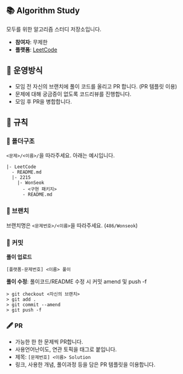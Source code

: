 ## 📚 Algorithm Study
 모두를 위한 알고리즘 스터디 저장소입니다.
 - **참여자**: 무제한
 - **플랫폼**: [LeetCode](https://leetcode.com/)
 
## 🎲 운영방식
 - 모임 전 자신의 브랜치에 풀이 코드를 올리고 PR 합니다. (PR 템플릿 이용)
 - 문제에 대해 궁금증이 없도록 코드리뷰를 진행합니다.
 - 모임 후 PR을 병합합니다.

## 📐 규칙
### 📂 폴더구조
```<문제>/<이름>/```을 따라주세요. 아래는 예시입니다.
```
|- LeetCode
  - README.md
  |- 2215
    |- WonSeok
      - <구현 패키지>
      - README.md
```

### :cactus: 브랜치  
브랜치명은 ```<문제번호>/<이름>```을 따라주세요. (```486/Wonseok```)
  
### 🍪 커밋
**풀이 업로드**
```
[플랫폼-문제번호] <이름> 풀이 
```

**풀이 수정**: 풀이코드/README 수정 시 커밋 amend 및 push -f
```shell
> git checkout <자신의 브랜치>
> git add .
> git commit --amend
> git push -f
```

### 🖋️ PR
  - 가능한 한 한 문제씩 PR합니다.
  - 사용언어난이도, 연관 토픽을 태그로 붙입니다.
  - 제목: ```[문제번호] <이름> Solution```
  - 링크, 사용한 개념, 풀이과정 등을 담은 PR 템플릿을 이용합니다.

